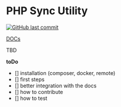 # PHP Sync Utility



[![GitHub last commit](https://img.shields.io/github/last-commit/google/skia.svg?style=flat-square)](https://github.com/phpsu/phpsu/commits/master)


[DOCs](./docs/index.md)

TBD

**toDo**
- [] installation (composer, docker, remote)
- [] first steps
- [] better integration with the docs
- [] how to contribute
- [] how to test
